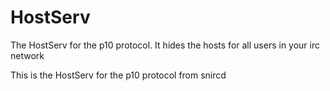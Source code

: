 # HostServ
 The HostServ for the p10 protocol.
 It hides the hosts for all users in your irc network
 
 This is the HostServ for the p10 protocol from snircd<br>
 
